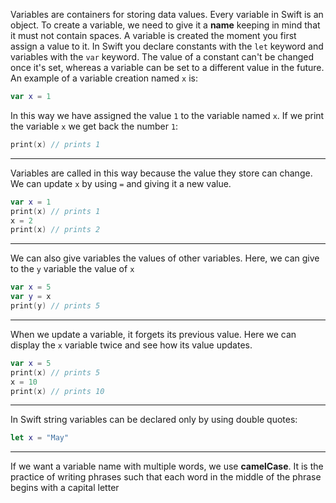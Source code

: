 Variables are containers for storing data values.
Every variable in Swift is an object.
To create a variable, we need to give it a **name** keeping in mind that it must not contain spaces.
A variable is created the moment you first assign a value to it.
In Swift you declare constants with the `let` keyword and variables with the `var` keyword.
The value of a constant can't be changed once it's set, whereas a variable can be set to a different value in the future.
An example of a variable creation named `x` is:
```swift
var x = 1
```
In this way we have assigned the value `1` to the variable named `x`.
If we print the variable `x` we get back the number `1`:
```swift
print(x) // prints 1
```

---

Variables are called in this way because the value they store can change.
We can update `x` by using `=` and giving it a new value.
```swift
var x = 1
print(x) // prints 1
x = 2
print(x) // prints 2
```

---

We can also give variables the values of other variables. Here, we can give to the `y` variable the value of `x`
```swift
var x = 5
var y = x
print(y) // prints 5
```

---

When we update a variable, it forgets its previous value. Here we can display the `x` variable twice and see how its value updates.
```swift
var x = 5
print(x) // prints 5
x = 10
print(x) // prints 10
```

---

In Swift string variables can be declared only by using double quotes:
```swift
let x = "May"
```

---

If we want a variable name with multiple words, we use **camelCase**.
It is the practice of writing phrases such that each word in the middle of the phrase begins with a capital letter
